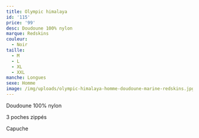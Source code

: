```yaml
---
title: Olympic himalaya
id: '115'
price: '99'
desc: Doudoune 100% nylon
marque: Redskins
couleur:
  - Noir
taille:
  - M
  - L
  - XL
  - XXL
manche: Longues
sexe: Homme
image: /img/uploads/olympic-himalaya-homme-doudoune-marine-redskins.jpg
---
```

Doudoune 100% nylon

3 poches zippés

Capuche
